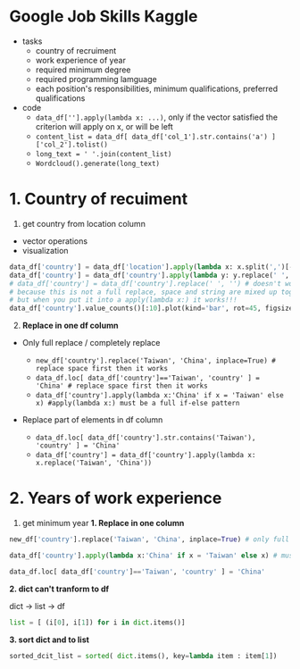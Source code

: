 # Google Job Skills Kaggle

- tasks
  - country of recruiment
  - work experience of year 
  - required minimum degree 
  - required programming lamguage
  - each position's responsibilities, minimum qualifications, preferred qualifications
- code
  - ```data_df[''].apply(lambda x: ...)```, only if the vector satisfied the criterion will apply on x, or will be left
  - ```content_list = data_df[ data_df['col_1'].str.contains('a') ]['col_2'].tolist()```
  - ```long_text = ' '.join(content_list)```
  - ```Wordcloud().generate(long_text)```

# 1. Country of recuiment

  1. get country from location column

  - vector operations    
  - visualization
  ```python
  data_df['country'] = data_df['location'].apply(lambda x: x.split(',')[-1])
  data_df['country'] = data_df['country'].apply(lambda y: y.replace(' ', ''))
  # data_df['country'] = data_df['country'].replace(' ', '') # doesn't work
  # because this is not a full replace, space and string are mixed up together
  # but when you put it into a apply(lambda x:) it works!!!
  data_df['country'].value_counts()[:10].plot(kind='bar', rot=45, figsize=(12,8))
  ```    

  2. **Replace in one df column**

  - Only full replace / completely replace
    - ```new_df['country'].replace('Taiwan', 'China', inplace=True) # replace space first then it works```
    - ```data_df.loc[ data_df['country']=='Taiwan', 'country' ] = 'China' # replace space first then it works```      
    - ```data_df['country'].apply(lambda x:'China' if x = 'Taiwan' else x) #apply(lambda x:) must be a full if-else pattern```

  - Replace part of elements in df column
    - ```data_df.loc[ data_df['country'].str.contains('Taiwan'), 'country' ] = 'China'```
    - ```data_df['country'] = data_df['country'].apply(lambda x: x.replace('Taiwan', 'China'))```




# 2. Years of work experience

1. get minimum year 
**1. Replace in one column**

```python
new_df['country'].replace('Taiwan', 'China', inplace=True) # only full replace / completely replace
```
```python
data_df['country'].apply(lambda x:'China' if x = 'Taiwan' else x) # must be a full if...else... pattern
```
```python
data_df.loc[ data_df['country']=='Taiwan', 'country' ] = 'China'
```
**2. dict can't tranform to df**

dict -> list -> df

```python
list = [ (i[0], i[1]) for i in dict.items()]
```

**3. sort dict and to list**

```python
sorted_dcit_list = sorted( dict.items(), key=lambda item : item[1])
```

